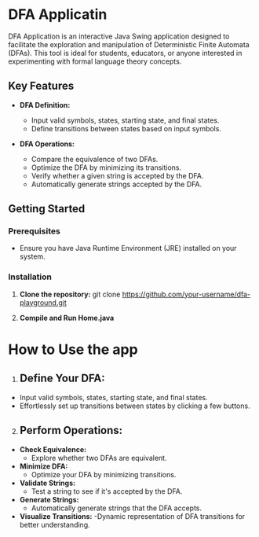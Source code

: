 # DFA Applicatin

DFA Application is an interactive Java Swing application designed to facilitate the exploration and manipulation of Deterministic Finite Automata (DFAs). This tool is ideal for students, educators, or anyone interested in experimenting with formal language theory concepts.

## Key Features

- **DFA Definition:**
    - Input valid symbols, states, starting state, and final states.
    - Define transitions between states based on input symbols.

- **DFA Operations:**
  - Compare the equivalence of two DFAs.
  - Optimize the DFA by minimizing its transitions.
  - Verify whether a given string is accepted by the DFA.
  - Automatically generate strings accepted by the DFA.

## Getting Started

### Prerequisites

- Ensure you have Java Runtime Environment (JRE) installed on your system.

### Installation

1. **Clone the repository:**
   git clone https://github.com/your-username/dfa-playground.git

2. **Compile and Run Home.java**

# How to Use the app

1. ## Define Your DFA:

- Input valid symbols, states, starting state, and final states.
- Effortlessly set up transitions between states by clicking a few buttons.

2. ## Perform Operations:

- **Check Equivalence:**
  - Explore whether two DFAs are equivalent.
- **Minimize DFA:**
  - Optimize your DFA by minimizing transitions.
- **Validate Strings:**
  - Test a string to see if it's accepted by the DFA.
- **Generate Strings:**
  - Automatically generate strings that the DFA accepts.
- **Visualize Transitions:**
  -Dynamic representation of DFA transitions for better understanding.
